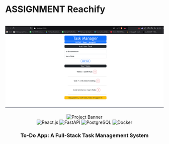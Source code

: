 # ASSIGNMENT Reachify #
<div align="center">
  <br />
   <img src= "https://github.com/Akpan123/project_reachify/blob/main/frontend/public/SITE%20IMAGE.png" alt="Project Banner">
    </a>
  <div align="center"> <br /> <img src="https://via.placeholder.com/800x400.png?text=To-Do+App+Preview" alt="Project Banner"> <br /> <div> <img src="https://img.shields.io/badge/-React-black?style=for-the-badge&logoColor=white&logo=react&color=61DAFB" alt="React.js" /> <img src="https://img.shields.io/badge/-FastAPI-black?style=for-the-badge&logoColor=white&logo=fastapi&color=009688" alt="FastAPI" /> <img src="https://img.shields.io/badge/-PostgreSQL-black?style=for-the-badge&logoColor=white&logo=postgresql&color=336791" alt="PostgreSQL" /> <img src="https://img.shields.io/badge/-Docker-black?style=for-the-badge&logoColor=white&logo=docker&color=2496ED" alt="Docker" /> </div> <h3 align="center">To-Do App: A Full-Stack Task Management System</h3> </div>
  <br />

